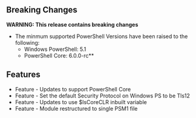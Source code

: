 ## Breaking Changes
**WARNING: This release contains breaking changes**
* The minmum supported PowerShell Versions have been raised to the following:
  * Windows PowerShell: 5.1
  * PowerShell Core: 6.0.0-rc**

## Features
* Feature - Updates to support PowerShell Core
* Feature - Set the default Security Protocol on Windows PS to be Tls12
* Feature - Updates to use $IsCoreCLR inbuilt variable
* Feature - Module restructured to single PSM1 file